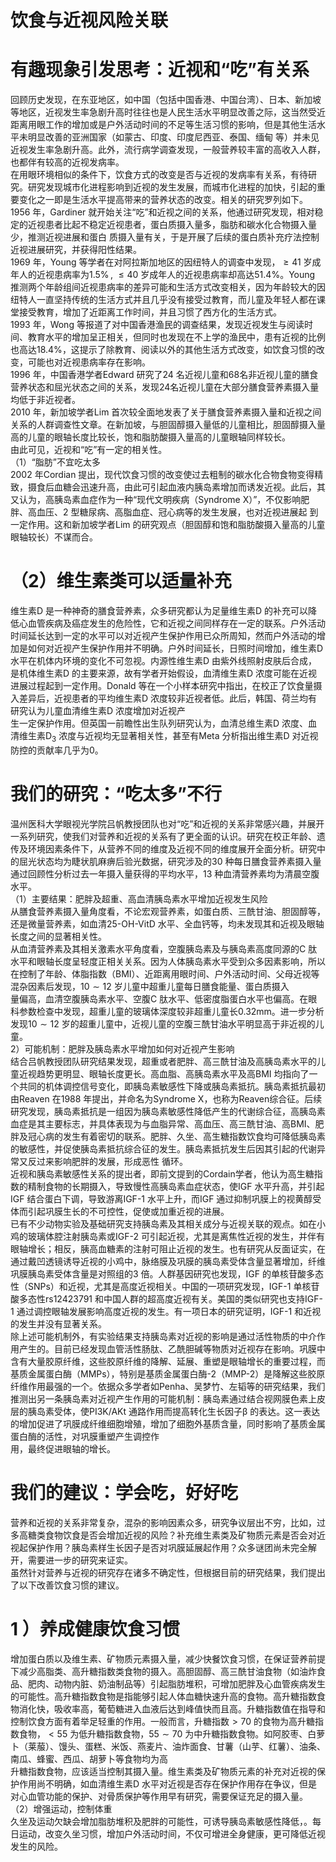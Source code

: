 # 饮食与近视风险关联  
#  有趣现象引发思考：近视和“吃”有关系  
回顾历史发现，在东亚地区，如中国（包括中国香港、中国台湾）、日本、新加坡等地区，近视发生率急剧升高时往往也是人民生活水平明显改善之际，这当然受近距离用眼工作的增加或是户外活动时间的不足等生活习惯的影响，但是其他生活水平未明显改善的亚洲国家（如蒙古、印度、印度尼西亚、泰国、缅甸 等）并未见近视发生率急剧升高。此外，流行病学调查发现，一般营养较丰富的高收入人群，也都伴有较高的近视发病率。  
在用眼环境相似的条件下，饮食方式的改变是否与近视的发病率有关系，有待研究。研究发现城市化进程影响到近视的发生发展，而城市化进程的加快，引起的重要变化之一即是生活水平提高带来的营养状态的改变。相关的研究罗列如下。  
1956 年，Gardiner 就开始关注“吃”和近视之间的关系，他通过研究发现，相对稳定的近视患者比起不稳定近视患者，蛋白质摄入量多，脂肪和碳水化合物摄入量少，推测近视进展和蛋白 质摄入量有关，于是开展了后续的蛋白质补充疗法控制近视进展研究，并获得阳性结果。  
1969 年，Young 等学者在对阿拉斯加地区的因纽特人的调查中发现，$\geqslant41$ 岁成年人的近视患病率为$1.5\%\,,\ \leqslant40$ 岁成年人的近视患病率却高达$51.4\%$。Young 推测两个年龄组间近视患病率的差异可能和生活方式改变相关，因为年龄较大的因纽特人一直坚持传统的生活方式并且几乎没有接受过教育，而儿童及年轻人都在课堂接受教育，增加了近距离工作时间，并且习惯了西方化的生活方式。  
1993 年，Wong 等报道了对中国香港渔民的调查结果，发现近视发生与阅读时间、教育水平的增加呈正相关，但同时也发现在不上学的渔民中，患有近视的比例也高达$18.4\%$，这提示了除教育、阅读以外的其他生活方式改变，如饮食习惯的改变，可能也对近视患病率存在影响。  
1996 年，中国香港学者Edward 研究了24 名近视儿童和68名非近视儿童的膳食营养状态和屈光状态之间的关系，发现24名近视儿童在大部分膳食营养素摄入量均低于非近视者。  
2010 年，新加坡学者Lim 首次较全面地发表了关于膳食营养素摄入量和近视之间关系的人群调查性文章。在新加坡，与胆固醇摄入量低的儿童相比，胆固醇摄入量高的儿童的眼轴长度比较长，饱和脂肪酸摄入量高的儿童眼轴同样较长。  
由此可见，近视和“吃”有一定的相关性。  
（1）“脂肪”不宜吃太多  
2002 年Cordian 提出，现代饮食习惯的改变使过去粗制的碳水化合物食物变得精致，摄食后血糖会迅速升高，由此可引起血液内胰岛素增加而诱发近视。此后，其又认为，高胰岛素血症作为一种“现代文明疾病（Syndrome X）”，不仅影响肥胖、高血压、2  型糖尿病、高脂血症、冠心病等的发生发展，也对近视进展起 到一定作用。这和新加坡学者Lim 的研究观点（胆固醇和饱和脂肪酸摄入量高的儿童眼轴较长）不谋而合。  
# （2）维生素类可以适量补充  
维生素D 是一种神奇的膳食营养素，众多研究都认为足量维生素D 的补充可以降低心血管疾病及癌症发生的危险性，它和近视之间同样存在一定的联系。户外活动时间延长达到一定的水平可以对近视产生保护作用已众所周知，然而户外活动的增加是如何对近视产生保护作用并不明确。户外时间延长，日照时间增加，维生素D 水平在机体内环境的变化不可忽视。内源性维生素D 由紫外线照射皮肤后合成，是机体维生素D 的主要来源，故有学者开始假设，血清维生素D 浓度可能在近视进展过程起到一定作用。Donald 等在一个小样本研究中指出，在校正了饮食量摄入差异后，近视患者的平均维生素D 浓度较非近视者低。此后，韩国、荷兰均有研究认为儿童血清维生素D 浓度增加对近视产  
生一定保护作用。但英国一前瞻性出生队列研究认为，血清总维生素D 浓度、血清维生素$\mathrm{D}_{3}$ 浓度与近视均无显著相关性，甚至有Meta 分析指出维生素D 对近视防控的贡献率几乎为0。  
#  我们的研究：“吃太多”不行  
温州医科大学眼视光学院吕帆教授团队也对“吃”和近视的关系非常感兴趣，并展开一系列研究，使我们对营养和近视的关系有了更全面的认识。研究在校正年龄、遗传及环境因素条件下，从营养不同的维度及近视不同的维度展开全面分析。研究中的屈光状态均为睫状肌麻痹后验光数据，研究涉及的30 种每日膳食营养素摄入量通过回顾性分析过去一年摄入量获得的平均水平，13 种血清营养素均为清晨空腹水平。  
（1）主要结果：肥胖及超重、高血清胰岛素水平增加近视发生风险  
从膳食营养素摄入量角度看，不论宏观营养素，如蛋白质、三酰甘油、胆固醇等，还是微量营养素，如血清25-OH-VitD 水平、全血钙等，均未发现其和近视及眼轴长度之间的显著相关性。  
从血清营养素及其相关激素水平角度看，空腹胰岛素及与胰岛素高度同源的C 肽水平和眼轴长度呈轻度正相关关系。因为人体胰岛素水平受到众多因素影响，所以在控制了年龄、体脂指数（BMI）、近距离用眼时间、户外活动时间、父母近视等混杂因素后发现，$10\sim12$ 岁儿童中超重儿童每日膳食能量、蛋白质摄入  
量偏高，血清空腹胰岛素水平、空腹C 肽水平、低密度脂蛋白水平也偏高。在眼科参数检查中发现，超重儿童的玻璃体深度较非超重儿童长$0.32\mathrm{mm}$。进一步分析发现$10\sim12$ 岁的超重儿童中，近视儿童的空腹三酰甘油水平明显高于非近视的儿童。  
2）可能机制：肥胖及胰岛素水平增加如何对近视产生影响  
结合吕帆教授团队研究结果发现，超重或者肥胖、高三酰甘油及高胰岛素水平的儿童近视趋势更明显、眼轴长度更长。高血脂、高胰岛素水平及高BMI 均指向了一个共同的机体调控信号变化，即胰岛素敏感性下降或胰岛素抵抗。胰岛素抵抗最初由Reaven 在1988 年提出，并命名为Syndrome X，也称为Reaven综合征。后续研究发现，胰岛素抵抗是一组因为胰岛素敏感性降低产生的代谢综合征，高胰岛素血症是其主要标志，并具体表现为与血脂异常、高血压、高三酰甘油、高BMI、肥胖及冠心病的发生有着密切的联系。肥胖、久坐、高生糖指数饮食均可降低胰岛素的敏感性，并促使胰岛素抵抗综合征的发生。胰岛素抵抗发生后因其引起的代谢异常又反过来影响肥胖的发展，形成恶性 循环。  
近视和胰岛素敏感性关系的提出者，即前文提到的Cordain学者，他认为高生糖指数的精制食物的长期摄入，导致慢性高胰岛素血症状态，使IGF 水平升高，并引起IGF 结合蛋白下调，导致游离IGF-1 水平上升，而IGF 通过抑制巩膜上的视黄醇受体而引起巩膜生长的不可控性，促使或加重近视的进展。  
已有不少动物实验及基础研究支持胰岛素及其相关成分与近视关联的观点。如在小鸡的玻璃体腔注射胰岛素或IGF-2 可引起近视，尤其是离焦性近视的发生，并伴有眼轴增长；相反，胰高血糖素的注射可阻止近视的发生。也有研究从反面证实，在通过戴凹透镜诱导近视的小鸡中，脉络膜及巩膜的胰岛素受体含量显著增加，纤维巩膜胰岛素受体含量是对照组的3 倍。人群基因研究也发现，IGF 的单核苷酸多态性（SNPs）和近视，尤其是高度近视相关。中国的一项研究发现，IGF-1 单核苷酸多态性rs12423791 和中国人群的超高度近视有关。美国的类似研究也支持IGF-1 通过调控眼轴发展影响高度近视的发生。有一项日本的研究证明，IGF-1 和近视的发生并没有显著关系。  
除上述可能机制外，有实验结果支持胰岛素对近视的影响是通过活性物质的中介作用产生的。目前已经发现血管活性肠肽、乙酰胆碱等物质对近视存在影响。巩膜中含有大量胶原纤维，这些胶原纤维的降解、延展、重塑是眼轴增长的重要过程，而基质金属蛋白酶（MMPs），特别是基质金属蛋白酶-2（MMP-2）是降解这些胶原纤维作用最强的一个。依据众多学者如Penha、吴梦竹、左韬等的研究结果，我们推测出另一条胰岛素对近视产生作用的可能机制：胰岛素通过结合视网膜色素上皮层的胰岛素受体，使PI3K/AKt 通路作用而提高转化生长因子$\upbeta$ 的表达。这一表达的增加促进了巩膜成纤维细胞增殖，增加了细胞外基质含量，同时影响了基质金属蛋白酶的活性，对巩膜重塑产生调控作  
用，最终促进眼轴的增长。  
#  我们的建议：学会吃，好好吃  
营养和近视的关系非常复杂，混杂的影响因素众多，研究争议层出不穷，比如，过多高糖类食物饮食是否会增加近视的风险？补充维生素类及矿物质元素是否会对近视起保护作用？胰岛素样生长因子是否对巩膜延展起作用？众多谜团尚未完全解开，需要进一步的研究来证实。  
虽然针对营养与近视的研究存在诸多不确定性，但根据目前的研究结果，我们提出了以下改善饮食习惯的建议。  
# 1 ）养成健康饮食习惯  
增加蛋白质以及维生素、矿物质元素摄入量，减少快餐饮食习惯，在保证营养前提下减少高脂类、高升糖指数类食物的摄入。高胆固醇、高三酰甘油食物（如油炸食品、肥肉、动物内脏、奶油制品等）引起脂肪堆积，可增加肥胖及心血管疾病发生的可能性。高升糖指数食物是指能够引起人体血糖快速升高的食物。高升糖指数食物消化快，吸收率高，葡萄糖进入血液后达到峰值快而且高。升糖指数值在指导和控制饮食方面有着举足轻重的作用。一般而言，升糖指数$>70$ 的食物为高升糖指数食物，$<55$ 为低升糖指数食物，$55\sim70$ 为中升糖指数食物。如阿胶枣、白萝卜（莱菔）、馒头、蛋糕、米饭、燕麦片、油炸面食、甘薯（山芋、红薯）、油条、南瓜、蜂蜜、西瓜、胡萝卜等食物均为高  
升糖指数食物，应该适当控制其摄入量。维生素类及矿物质元素的补充对近视的保护作用尚不明确，如血清维生素D 水平对近视是否存在保护作用存在争议，但是对心血管功能的保护、对骨质保护等作用早有研究，需要保证充足的摄入量。  
（2）增强运动，控制体重  
久坐及运动欠缺会增加脂肪堆积及肥胖的可能性，可诱导胰岛素敏感性降低，。每 日运动，改变久坐习惯，增加户外活动时间，不仅可增进全身健康，更可降低近视发生的风险。  
